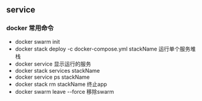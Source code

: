 ## service 
### docker 常用命令
- docker swarm init
- docker stack deploy -c docker-compose.yml stackName 运行单个服务堆栈
- docker service  显示运行的服务
- docker stack services stackName
- docker service ps stackName
- docker stack rm stackName 终止app
- docker swarm leave --force 移除swarm 
